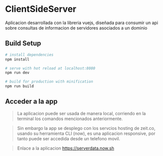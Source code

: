 # ClientSideServer

Aplicacion desarrollada con la libreria vuejs, diseñada para consumir un api sobre consultas de informacion de servidores asociados a un dominio

## Build Setup

``` bash
# install dependencies
npm install

# serve with hot reload at localhost:8080
npm run dev

# build for production with minification
npm run build

```
## Acceder a la app
>La aplicacion puede ser usada de manera local, corriendo en la terminal los comandos mencionados anteriormente.

>Sin embargo la app se desplego con los servcios hosting de zeit.co, usando su herramienta CLI (now), es una aplicacion responsive, por tanto puede ser accedida desde un telefono movil.

>Enlace a la aplicacion https://serverdata.now.sh
